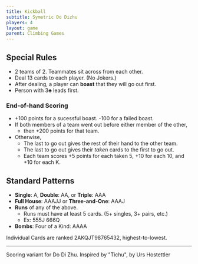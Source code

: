 ```yaml
---
title: Kickball
subtitle: Symetric Do Dizhu
players: 4
layout: game
parent: Climbing Games
---
```



## Special Rules

- 2 teams of 2. Teammates sit across from each other.
- Deal 13 cards to each player. (No Jokers.)
- After dealing, a player can **boast** that they will go out first.
- Person with <span class="cC">3♣︎</span> leads first.

### End-of-hand Scoring

- +100 points for a sucessful boast. -100 for a failed boast.
- If both members of a team went out before either member of the other, 
    - then +200 points for that team.
- Otherwise,
    - The last to go out gives the rest of their hand to the other team.
    - The last to go out gives their *taken* cards to the first to go out.
    - Each team scores +5 points for each taken <span class="card">5</span>, +10 for each <span class="card">10</span>, and +10 for each <span class="card">K</span>.


<!--[Climbing Game](category-climbing.html)-->

## Standard Patterns

- **Single**: <span class="card">A</span>, **Double**: <span class="card">A</span><span class="card">A</span>, or **Triple**: <span class="card">A</span><span class="card">A</span><span class="card">A</span>
- **Full House**: <span class="card">A</span><span class="card">A</span><span class="card">A</span><span class="card">J</span><span class="card">J</span> or **Three-and-One**: <span class="card">A</span><span class="card">A</span><span class="card">A</span><span class="card">J</span>
- **Runs** of any of the above. 
  - Runs must have at least 5 cards. (5+ singles, 3+ pairs, etc.)
  - Ex: <span class="card">5</span><span class="card">5</span><span class="card">5</span><span class="card">J</span> <span class="card">6</span><span class="card">6</span><span class="card">6</span><span class="card">Q</span>
- **Bombs**: Four of a Kind: <span class="card">A</span><span class="card">A</span><span class="card">A</span><span class="card">A</span>

Individual Cards are ranked 2AKQJT98765432, highest-to-lowest.

---

Scoring variant for Do Di Zhu. 
Inspired by "Tichu", by Urs Hostettler


